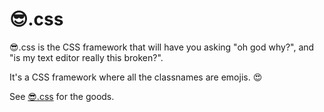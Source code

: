 😎.css
=====

😎.css is the CSS framework that will have you asking "oh god why?", and "is my text editor really this broken?".

It's a CSS framework where all the classnames are emojis. 😍

See [😎.css](😎.css) for the goods.
